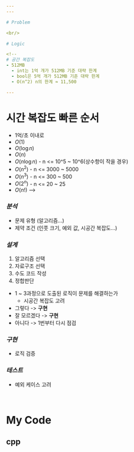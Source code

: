 ```yaml
---
---

# Problem

<br/>

# Logic

<!--
# 공간 복잡도
- 512MB
  -	int는 1억 개가 512MB 기준 대략 한계
  -	bool은 5억 개가 512MB 기준 대략 한계
  - O(n^2) n의 한계 ≈ 11,500

---
```


# 시간 복잡도 빠른 순서
- 1억/초 이내로
- $O(1)$
- $O(\log n)$
- $O(n)$
- $O(n \log n)$ - n <= 10^5 ~ 10^6(상수항이 작을 경우)
- $O(n^{2})$ - n <= 3000 ~ 5000
- $O(n^{3})$ - n <= 300 ~ 500
- $O(2^{n})$ - n <= 20 ~ 25
- $O(n!)$
-->

### *분석*
- 문제 유형 (알고리즘...)
- 제약 조건 (인풋 크기, 예외 값, 시공간 복잡도...)

### *설계*
1. 알고리즘 선택
2. 자료구조 선택
3. 수도 코드 작성
4. 정합판단
  - 1 ~ 3과정으로 도출된 로직이 문제를 해결하는가
    - 시공간 복잡도 고려
  - 그렇다 -> **구현**
  - 잘 모르겠다 -> **구현**
  - 아니다 -> 1번부터 다시 점검

### *구현*
- 로직 검증

### *테스트*
- 예외 케이스 고려

<br/>

# My Code

## cpp
